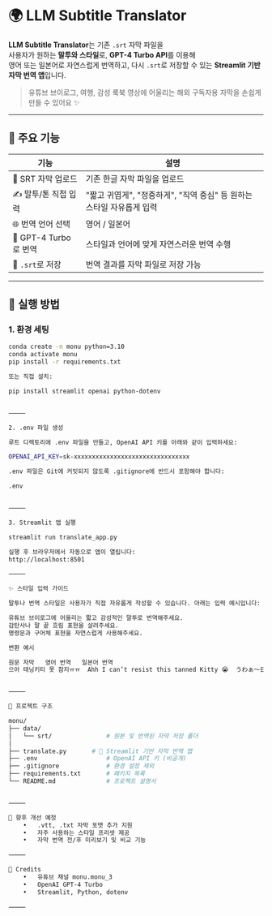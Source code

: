# 🌍 LLM Subtitle Translator

**LLM Subtitle Translator**는 기존 `.srt` 자막 파일을  
사용자가 원하는 **말투와 스타일**로, **GPT-4 Turbo API**를 이용해  
영어 또는 일본어로 자연스럽게 번역하고, 다시 `.srt`로 저장할 수 있는 **Streamlit 기반 자막 번역 앱**입니다.

> 유튜브 브이로그, 여행, 감성 룩북 영상에 어울리는 해외 구독자용 자막을 손쉽게 만들 수 있어요 ✨

---

## 🧠 주요 기능

| 기능 | 설명 |
|------|------|
| 📂 SRT 자막 업로드 | 기존 한글 자막 파일을 업로드 |
| ✍️ 말투/톤 직접 입력 | "짧고 귀엽게", "정중하게", "직역 중심" 등 원하는 스타일 자유롭게 입력 |
| 🌐 번역 언어 선택 | 영어 / 일본어 |
| 🤖 GPT-4 Turbo로 번역 | 스타일과 언어에 맞게 자연스러운 번역 수행 |
| 💾 `.srt`로 저장 | 번역 결과를 자막 파일로 저장 가능 |

---

## 🚀 실행 방법

### 1. 환경 세팅

```bash
conda create -n monu python=3.10
conda activate monu
pip install -r requirements.txt

또는 직접 설치:

pip install streamlit openai python-dotenv


⸻

2. .env 파일 생성

루트 디렉토리에 .env 파일을 만들고, OpenAI API 키를 아래와 같이 입력하세요:

OPENAI_API_KEY=sk-xxxxxxxxxxxxxxxxxxxxxxxxxxxxxxxx

.env 파일은 Git에 커밋되지 않도록 .gitignore에 반드시 포함해야 합니다:

.env


⸻

3. Streamlit 앱 실행

streamlit run translate_app.py

실행 후 브라우저에서 자동으로 앱이 열립니다:
http://localhost:8501

⸻

✨ 스타일 입력 가이드

말투나 번역 스타일은 사용자가 직접 자유롭게 작성할 수 있습니다. 아래는 입력 예시입니다:

유튜브 브이로그에 어울리는 짧고 감성적인 말투로 번역해주세요.  
감탄사나 말 끝 흐림 표현을 살려주세요.  
명령문과 구어체 표현을 자연스럽게 사용해주세요.

변환 예시

원문 자막	영어 번역	일본어 번역
으아 태닝키티 못 참지ㅠㅠ	Ahh I can’t resist this tanned Kitty 😭	うわぁ〜日焼けキティ、我慢できない〜ㅠㅠ


⸻

📁 프로젝트 구조

monu/
├── data/
│   └── srt/               # 원본 및 번역된 자막 저장 폴더
│
├── translate.py       # 🧠 Streamlit 기반 자막 번역 앱
├── .env                   # OpenAI API 키 (비공개)
├── .gitignore             # 환경 설정 제외
├── requirements.txt       # 패키지 목록
└── README.md              # 프로젝트 설명서


⸻

📌 향후 개선 예정
	•	.vtt, .txt 자막 포맷 추가 지원
	•	자주 사용하는 스타일 프리셋 제공
	•	자막 번역 전/후 미리보기 및 비교 기능

⸻

🧡 Credits
	•	유튜브 채널 monu.monu_3
	•	OpenAI GPT-4 Turbo
	•	Streamlit, Python, dotenv

⸻
